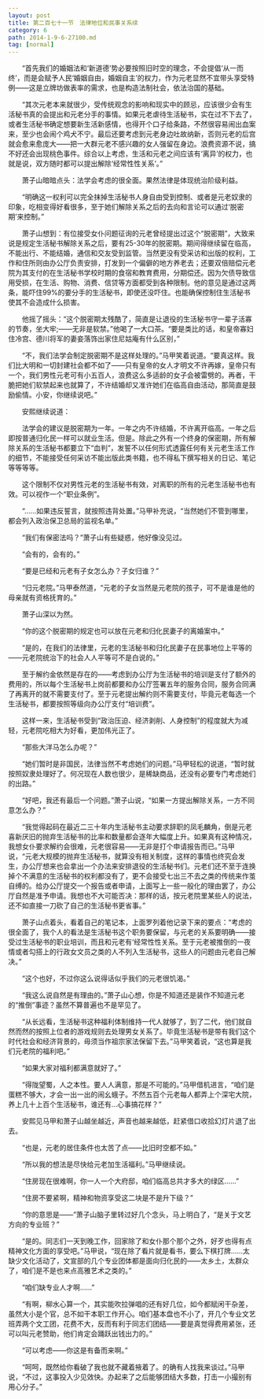 ```yaml
---
layout: post
title: 第二百七十一节　法律地位和民事关系续
category: 6
path: 2014-1-9-6-27100.md
tag: [normal]
---
```


　　“首先我们的婚姻法和‘新道德’势必要按照旧时空的理念，不会提倡‘从一而终’，而是会赋予人民‘婚姻自由，婚姻自主’的权力，作为元老显然不宜带头享受特例——这是立牌坊做表率的需求，也是构造法制社会，依法治国的基础。

　　“其次元老本来就很少，受传统观念的影响和现实中的顾忌，应该很少会有生活秘书真的会提出和元老分手的事情。如果元老虐待生活秘书，实在过不下去了，或者生活秘书确定想要新生活新感情，也得开个口子给条路，不然很容易闹出血案来，至少也会闹个鸡犬不宁。最后还要考虑到元老身边吐故纳新，否则元老的后宫就会愈来愈庞大——把一大群元老不感兴趣的女人强留在身边。浪费资源不说，搞不好还会出现桃色事件。综合以上考虑，生活和元老之间应该有‘离异’的权力，也就是说，双方随时都可以提出解除‘经常性性关系’。”

　　萧子山暗暗点头：法学会考虑的很全面。果然法律是体现统治阶级利益。

　　“明确这一权利可以完全抹掉生活秘书人身自由受到控制、或者是元老奴隶的印象，吃相变得好看很多，至于她们解除关系之后的去向和言论可以通过‘脱密期’来控制。”

　　萧子山想到：有位接受女仆问题征询的元老曾经提出过这个“脱密期”，大致来说是规定生活秘书解除关系之后，要有25-30年的脱密期。期间得继续留在临高，不能出行、不能结婚，通信和交友受到监管。当然更没有受采访和出版的权利，工作和住所则由办公厅负责安排，打发到一个偏僻的地方养老去；还要双倍赔偿元老院为其支付的在生活秘书学校时期的食宿和教育费用，分期偿还。因为欠债导致信用受损，在生活、购物、消费、信贷等方面都受到各种限制。他的意见是通过这两条，能吓住99%的要分手的生活秘书，即使还没吓住。也能确保控制住生活秘书使其不会造成什么损害。

　　他摇了摇头：“这个脱密期太残酷了，简直是让退役的生活秘书守一辈子活寡的节奏，坐大牢;——无非是软禁。”他喝了一大口茶。“要是类比的话，和皇帝寡妇住冷宫、德川将军的妻妾落饰出家住尼姑庵有什么区别，”

　　“不，我们法学会制定脱密期不是这样处理的。”马甲笑着说道。“要真这样。我们比大明和一切封建社会都不如了——只有皇帝的女人才明文不许再嫁，皇帝只有一个，我们男性元老可有小五百人，浪费这么多适龄的女子会被雷劈的。再者，干脆把她们软禁起来也就算了，不许结婚却又准许她们在临高自由活动，那简直是鼓励偷情。小安，你继续说吧。”

　　安熙继续说道：

　　法学会的建议是脱密期为一年。一年之内不许结婚，不许离开临高。一年之后即按普通归化民一样可以就业生活。但是。除此之外有一个终身的保密期，所有解除关系的生活秘书都要立下“血判”，发誓不以任何形式透露任何有关元老生活工作的细节，不能接受任何采访不能出版此类书籍，也不得私下撰写相关的日记、笔记等等等等。

　　这个限制不仅对男性元老的生活秘书有效，对离职的所有的元老生活秘书也有效。可以视作一个“职业条例”。

　　“……如果违反誓言，就按照违背处置。”马甲补充说，“当然她们不管到哪里，都会列入政治保卫总局的监视名单。”

　　“我们有保密法吗？”萧子山有些疑惑，他好像没见过。

　　“会有的，会有的。”

　　“要是已经和元老有子女怎么办？子女归谁？”

　　“归元老院。”马甲泰然道，“元老的子女当然是元老院的孩子，可不是谁是他的母亲就有资格抚育的。”

　　萧子山深以为然。

　　“你的这个脱密期的规定也可以放在元老和归化民妻子的离婚案中。”

　　“是的，在我们的法律里，元老的生活秘书和归化民妻子在民事地位上平等的——元老院统治下的社会人人平等可不是白说的。”

　　至于解约金依然是存在的——考虑到办公厅为生活秘书的培训是支付了额外的费用的，所以每个生活秘书上岗前都要和办公厅签署五年的服务合同，服务合同满了再离开的就不需要支付了。至于元老提出解约则不需要支付，毕竟元老每选一个生活秘书，都要按照等级向办公厅支付“培训费”。

　　这样一来，生活秘书受到“政治压迫、经济剥削、人身控制”的程度就大为减轻，元老院吃相大为好看，更加伟光正了。

　　“那些大洋马怎么办呢？”

　　“她们暂时是非国民，法律当然不考虑她们的问题。”马甲轻松的说道，“暂时就按照奴隶处理好了。何况现在人数也很少，是稀缺商品，还没有必要专门考虑她们的出路。”

　　“好吧，我还有最后一个问题。”萧子山说，“如果一方提出解除关系，一方不同意怎么办？”

　　“我觉得起码在最近二三十年内生活秘书主动要求辞职的凤毛麟角，倒是元老喜新厌旧的抛弃生活秘书的比率和数量都会逐年大幅度上升。如果真有这种情况，我想女仆要求解约会很难，元老很容易——无非是打个申请报告而已。”马甲说，“元老大规模的抛弃生活秘书，就算没有相关制度，这样的事情也终究会发生，办公厅想来也会拿出一个办法来安排退役的生活秘书们。元老们还不至于连换掉个不满意的生活秘书的权利都没有了，更不会接受七出三不去之类的传统来作茧自缚的。给办公厅提交一个报告或者申请，上面写上一些一般化的理由罢了，办公厅自然是准予申请。我想也不大可能否决：那样的话，按元老院里某些人的说法，还不如直接一刀砍了自己的生活秘书更省事。”

　　萧子山点着头，看着自己的笔记本，上面罗列着他记录下来的要点：“考虑的很全面了，我个人的看法是生活秘书这个职务要保留，与元老的关系要明确——接受过生活秘书的职业培训，而且和元老有‘经常性性关系。至于元老被推倒的一夜情或者勾搭上的行政女文员之类的人不列入生活秘书，这些人的问题由元老自己解决。”

　　“这个也好，不过你这么说得话似乎我们的元老很饥渴。”

　　“我这么说自然是有理由的。”萧子山心想，你是不知道还是装作不知道元老的“推倒”事迹？虽然不算普遍也不是罕见了。

　　“从长远看，生活秘书这种福利体制维持一代人就够了，到了二代，他们就自然而然的按照上位者的游戏规则去处理男女关系了。毕竟生活秘书是带有我们这个时代社会和经济背景的，毋须当作祖宗家法保留下去。”马甲笑着说，“这也算是我们元老院的福利吧。”

　　“如果大家对福利都满意就好了。”

　　“得陇望蜀，人之本性。要人人满意，那是不可能的。”马甲借机进言，“咱们是蛋糕不够大，才会一出一出的闹幺蛾子。不然五百个元老每人都弄上个深宅大院，养上几十上百个生活秘书，谁还有...心事搞花样？”

　　安熙见马甲和萧子山越坐越近，声音也越来越低，赶紧借口收拾幻灯片退了出去。

　　“也是，元老的居住条件也太苦了点——比旧时空都不如。”

　　“所以我的想法是尽快给元老加生活福利。”马甲继续说。

　　“住房现在很难啊，你一人一个大府邸，咱们临高总共才多大的绿区……”

　　“住房不要紧啊，精神和物资享受这二块是不是升下级？”

　　“你的意思是——”萧子山脑子里转过好几个念头，马上明白了，“是关于文艺方向的专业班？”

　　“是的。同志们一天到晚工作，回家除了和女仆那个那个之外，好歹也得有点精神文化方面的享受吧。”马甲说，“现在除了看片就是看书，要么下棋打牌……太缺少文化活动了，文宣部的几个专业团体都是面向归化民的——太乡土，太群众了，咱们是不是也来点高雅艺术之类的。”

　　“咱们缺专业人才啊……”

　　“有啊，柳水心算一个，其实能吹拉弹唱的还有好几位，如今都赋闲干杂差，虽然大小是个官，总不如干本职工作开心。咱们基本盘也不小了，开几个专业文艺班弄两个文工团，花费不大，反而有利于同志们团结――要是真觉得费用紧张，还可以叫元老赞助，他们肯定会踊跃出钱出力的。”

　　“可以考虑——你这是有备而来啊。”

　　“呵呵，既然给你看破了我也就不藏着掖着了。的确有人找我来谈过。”马甲说，“不过，这事投入少见效快。办起来了之后能够团结大多数，打击一小撮别有用心分子。”